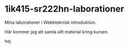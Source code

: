 1ik415-sr222hn-laborationer
===========================

Mina laborationer i Webbteknisk introduktion.

Här kommer jag att samla allt material kring kursen.

hej